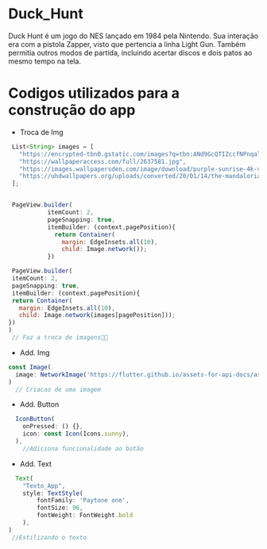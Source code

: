 # Duck_Hunt
Duck Hunt é um jogo do NES lançado em 1984 pela Nintendo. Sua interação era com a pistola Zapper, visto que pertencia a linha Light Gun. Também permitia outros modos de partida, incluindo acertar discos e dois patos ao mesmo tempo na tela.

# Codigos utilizados para a construção do app

 * Troca de Img
 ```javascript
  List<String> images = [
    "https://encrypted-tbn0.gstatic.com/images?q=tbn:ANd9GcQTIZccfNPnqalhrWev-Xo7uBhkor57_rKbkw&usqp=CAU",
    "https://wallpaperaccess.com/full/2637581.jpg",
    "https://images.wallpapersden.com/image/download/purple-sunrise-4k-vaporwave_bGplZmiUmZqaraWkpJRmbmdlrWZlbWU.jpg",
    "https://uhdwallpapers.org/uploads/converted/20/01/14/the-mandalorian-5k-1920x1080_477555-mm-90.jpg"
  ];


  PageView.builder(
            itemCount: 2,
            pageSnapping: true,
            itemBuilder: (context,pagePosition){
              return Container(
                margin: EdgeInsets.all(10),
                child: Image.network());
            })

  PageView.builder(
  itemCount: 2,
  pageSnapping: true,
  itemBuilder: (context,pagePosition){
  return Container(
    margin: EdgeInsets.all(10),
    child: Image.network(images[pagePosition]));
})
)
  // Faz a troca de imagens👍🏿

```
  
 * Add. Img
```javascript
const Image(
  image: NetworkImage('https://flutter.github.io/assets-for-api-docs/assets/widgets/owl.jpg'),
)
  // Criacao de uma imagem 
 ```

 * Add. Button
```javascript
  IconButton(
    onPressed: () {},
    icon: const Icon(Icons.sunny),
  ),
    //Adiciona funcionalidade ao botão
```
 
 * Add. Text
```javascript
  Text(
    "Texto_App",
    style: TextStyle(
        fontFamily: 'Paytone one',
        fontSize: 96,
        fontWeight: FontWeight.bold
    ),
)
 //Estilizando o texto
```
